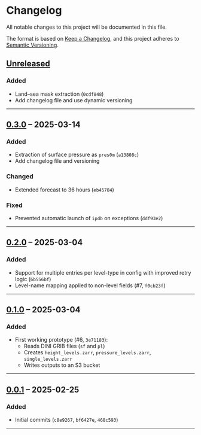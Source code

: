 # Changelog

All notable changes to this project will be documented in this file.

The format is based on [Keep a Changelog](https://keepachangelog.com/en/1.1.0/),
and this project adheres to [Semantic Versioning](https://semver.org/spec/v2.0.0.html).

## [Unreleased]
### Added
- Land–sea mask extraction (`0cdf848`)
- Add changelog file and use dynamic versioning

---

## [0.3.0] – 2025-03-14
### Added
- Extraction of surface pressure as `pres0m` (`a13808c`)
- Add changelog file and versioning

### Changed
- Extended forecast to 36 hours (`eb45784`)

### Fixed
- Prevented automatic launch of `ipdb` on exceptions (`ddf93e2`)

---

## [0.2.0] – 2025-03-04
### Added
- Support for multiple entries per level-type in config with improved retry logic (`6b556bf`)
- Level-name mapping applied to non-level fields (#7, `f0cb23f`)

---

## [0.1.0] – 2025-03-04
### Added
- First working prototype (#6, `3e71183`):
  - Reads DINI GRIB files (`sf` and `pl`)
  - Creates `height_levels.zarr`, `pressure_levels.zarr`, `single_levels.zarr`
  - Writes outputs to an S3 bucket  

---

## [0.0.1] – 2025-02-25
### Added
- Initial commits (`c8e9267`, `bf6427e`, `468c593`)

---

[Unreleased]: https://github.com/dmidk/nwp-forecast-zarr-creator/compare/v0.4.0...HEAD
[0.4.0]: https://github.com/dmidk/nwp-forecast-zarr-creator/compare/v0.3.0...v0.4.0
[0.3.0]: https://github.com/dmidk/nwp-forecast-zarr-creator/compare/v0.2.0...v0.3.0
[0.2.0]: https://github.com/dmidk/nwp-forecast-zarr-creator/compare/v0.1.0...v0.2.0
[0.1.0]: https://github.com/dmidk/nwp-forecast-zarr-creator/compare/v0.0.1...v0.1.0
[0.0.1]: https://github.com/dmidk/nwp-forecast-zarr-creator/releases/tag/v0.0.1
